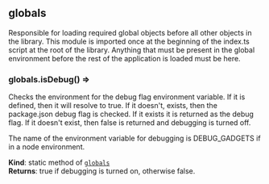 <a name="module_globals"></a>

## globals
Responsible for loading required global objects before all other objects
in the library.  This module is imported once at the beginning of the
index.ts script at the root of the library.  Anything that must be
present in the global environment before the rest of the application
is loaded must be here.

<a name="module_globals.isDebug"></a>

### globals.isDebug() ⇒
Checks the environment for the debug flag environment variable.  If it is
defined, then it will resolve to true.  If it doesn't, exists, then the
package.json debug flag is checked.  If it exists it is returned as the
debug flag.  If it doesn't exist, then false is returned and debugging
is turned off.

The name of the environment variable for debugging is DEBUG_GADGETS if
in a node environment.

**Kind**: static method of [<code>globals</code>](#module_globals)  
**Returns**: true if debugging is turned on, otherwise false.  
